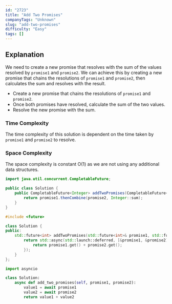 ```yaml
---
id: "2723"
title: "Add Two Promises"
companyTags: "Unknown"
slug: "add-two-promises"
difficulty: "Easy"
tags: []
---
```


## Explanation
We need to create a new promise that resolves with the sum of the values resolved by `promise1` and `promise2`. We can achieve this by creating a new promise that chains the resolutions of `promise1` and `promise2`, then calculates the sum and resolves with the result.

- Create a new promise that chains the resolutions of `promise1` and `promise2`.
- Once both promises have resolved, calculate the sum of the two values.
- Resolve the new promise with the sum.

### Time Complexity
The time complexity of this solution is dependent on the time taken by `promise1` and `promise2` to resolve.

### Space Complexity
The space complexity is constant O(1) as we are not using any additional data structures.
```java
import java.util.concurrent.CompletableFuture;

public class Solution {
    public CompletableFuture<Integer> addTwoPromises(CompletableFuture<Integer> promise1, CompletableFuture<Integer> promise2) {
        return promise1.thenCombine(promise2, Integer::sum);
    }
}
```

```cpp
#include <future>

class Solution {
public:
    std::future<int> addTwoPromises(std::future<int>& promise1, std::future<int>& promise2) {
        return std::async(std::launch::deferred, [&promise1, &promise2]() {
            return promise1.get() + promise2.get();
        });
    }
};
```

```python
import asyncio

class Solution:
    async def add_two_promises(self, promise1, promise2):
        value1 = await promise1
        value2 = await promise2
        return value1 + value2
```